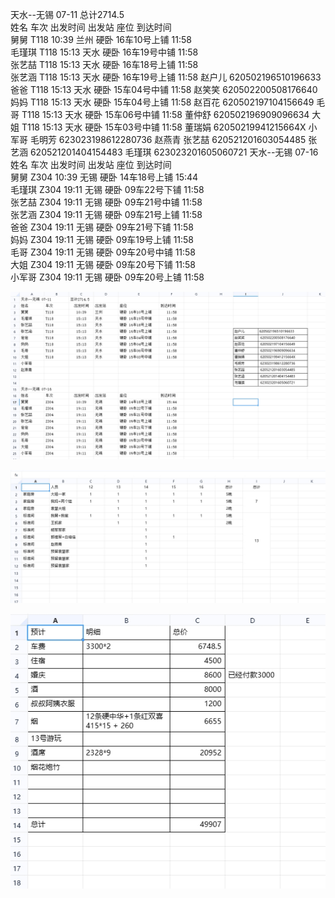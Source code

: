 天水--无锡 07-11	总计2714.5								
姓名	车次	出发时间	出发站	座位	到达时间				
舅舅	T118	10:39	兰州	硬卧 16车10号上铺	11:58				
毛瑾琪	T118	15:13	天水	硬卧 16车19号中铺	11:58				
张艺喆	T118	15:13	天水	硬卧 16车18号上铺	11:58				
张艺涵	T118	15:13	天水	硬卧 16车19号上铺	11:58			赵户儿	620502196510196633
爸爸	T118	15:13	天水	硬卧 15车04号中铺	11:58			赵笑笑	 620502200508176640
妈妈	T118	15:13	天水	硬卧 15车04号上铺	11:58			赵百花	 620502197104156649
毛哥	T118	15:13	天水	硬卧 15车06号中铺	11:58			董仲舒	 620502196909096634
大姐	T118	15:13	天水	硬卧 15车03号中铺	11:58			董瑞娟	 62050219941215664X
小军哥								毛明芳	 623023198612280736
赵燕青								张艺喆	 620521201603054485
								张艺涵	 620521201404154483
								毛瑾琪	 623023201605060721
天水--无锡 07-16									
姓名	车次	出发时间	出发站	座位	到达时间				
舅舅	Z304	10:39	无锡	硬卧 14车18号上铺	15:44				
毛瑾琪	Z304	19:11	无锡	硬卧 09车22号下铺	11:58				
张艺喆	Z304	19:11	无锡	硬卧 09车21号中铺	11:58				
张艺涵	Z304	19:11	无锡	硬卧 09车21号上铺	11:58				
爸爸	Z304	19:11	无锡	硬卧 09车21号下铺	11:58				
妈妈	Z304	19:11	无锡	硬卧 09车19号上铺	11:58				
毛哥	Z304	19:11	无锡	硬卧 09车20号中铺	11:58				
大姐	Z304	19:11	无锡	硬卧 09车20号下铺	11:58				
小军哥	Z304	19:11	无锡	硬卧 09车20号上铺	11:58		

![车次信息](../picture/婚礼车次.png)

![住宿](../picture/住宿.png)
									
![费用合计](../picture/费用合计.png)
																		